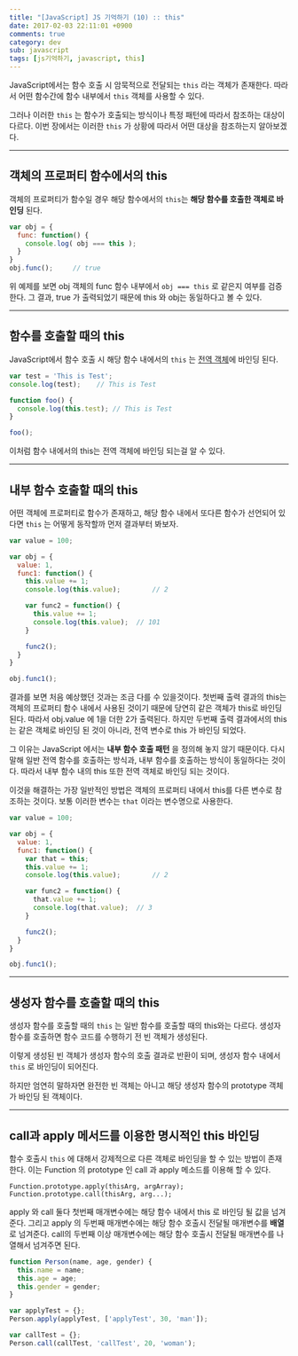 ```yaml
---
title: "[JavaScript] JS 기억하기 (10) :: this"
date: 2017-02-03 22:11:01 +0900
comments: true
category: dev
sub: javascript
tags: [js기억하기, javascript, this]
---
```


JavaScript에서는 함수 호출 시 암묵적으로 전달되는 `this` 라는 객체가 존재한다.
따라서 어떤 함수간에 함수 내부에서 `this` 객체를 사용할 수 있다.

그러나 이러한 `this` 는 함수가 호출되는 방식이나 특정 패턴에 따라서 참조하는 대상이 다르다.
이번 장에서는 이러한 `this` 가 상황에 따라서 어떤 대상을 참조하는지 알아보겠다.

---

## 객체의 프로퍼티 함수에서의 this
객체의 프로퍼티가 함수일 경우 해당 함수에서의 `this`는
**해당 함수를 호출한 객체로 바인딩** 된다.

```js
var obj = {
  func: function() {
    console.log( obj === this );
  }
}
obj.func();		// true
```

위 예제를 보면 obj 객체의 func 함수 내부에서
`obj === this` 로 같은지 여부를 검증한다.
그 결과, true 가 출력되었기 때문에 this 와 obj는 동일하다고 볼 수 있다.

---

## 함수를 호출할 때의 this
JavaScript에서 함수 호출 시 해당 함수 내에서의 `this` 는 [전역 객체](/dev/14)에 바인딩 된다.

```js
var test = 'This is Test';
console.log(test);    // This is Test

function foo() {
  console.log(this.test); // This is Test
}

foo();
```

이처럼 함수 내에서의 this는 전역 객체에 바인딩 되는걸 알 수 있다.

---

## 내부 함수 호출할 때의 this
어떤 객체에 프로퍼티로 함수가 존재하고,
해당 함수 내에서 또다른 함수가 선언되어 있다면 `this` 는 어떻게 동작할까
먼저 결과부터 봐보자.

```js
var value = 100;

var obj = {
  value: 1,
  func1: function() {
    this.value += 1;
    console.log(this.value);		// 2

    var func2 = function() {
      this.value += 1;
      console.log(this.value);	// 101
    }

    func2();
  }
}

obj.func1();
```

결과를 보면 처음 예상했던 것과는 조금 다를 수 있을것이다.
첫번째 출력 결과의 this는 객체의 프로퍼티 함수 내에서 사용된 것이기 때문에 당연히 같은 객체가 this로 바인딩 된다.
따라서 obj.value 에 1을 더한 2가 출력된다.
하지만 두번째 출력 결과에서의 this 는 같은 객체로 바인딩 된 것이 아니라,
전역 변수로 this 가 바인딩 되었다.  

그 이유는 JavaScript 에서는 **내부 함수 호출 패턴** 을 정의해 놓지 않기 때문이다.
다시말해 일반 전역 함수를 호출하는 방식과, 내부 함수를 호출하는 방식이 동일하다는 것이다.
따라서 내부 함수 내의 this 또한 전역 객체로 바인딩 되는 것이다.

이것을 해결하는 가장 일반적인 방법은 객체의 프로퍼티 내에서 this를 다른 변수로 참조하는 것이다.
보통 이러한 변수는 `that` 이라는 변수명으로 사용한다.

```js
var value = 100;

var obj = {
  value: 1,
  func1: function() {
    var that = this;
    this.value += 1;
    console.log(this.value);		// 2

    var func2 = function() {
      that.value += 1;
      console.log(that.value);	// 3
    }

    func2();
  }
}

obj.func1();
```

---

## 생성자 함수를 호출할 때의 this
생성자 함수를 호출할 때의 `this` 는 일반 함수를 호출할 때의 this와는 다르다.
생성자 함수를 호출하면 함수 코드를 수행하기 전 빈 객체가 생성된다.

이렇게 생성된 빈 객체가 생성자 함수의 호출 결과로 반환이 되며,
생성자 함수 내에서 `this` 로 바인딩이 되어진다.

하지만 엄연히 말하자면 완전한 빈 객체는 아니고
해당 생성자 함수의 prototype 객체가 바인딩 된 객체이다.

---

## call과 apply 메서드를 이용한 명시적인 this 바인딩
함수 호출시 `this` 에 대해서 강제적으로 다른 객체로 바인딩을 할 수 있는 방법이 존재한다.
이는 Function 의 prototype 인 call 과 apply 메소드를 이용해 할 수 있다.

`Function.prototype.apply(thisArg, argArray);`  
`Function.prototype.call(thisArg, arg...);`

apply 와 call 둘다 첫번째 매개변수에는 해당 함수 내에서 this 로 바인딩 될 값을 넘겨준다.
그리고 apply 의 두번째 매개변수에는 해당 함수 호출시 전달될 매개변수를 **배열** 로 넘겨준다.
call의 두번째 이상 매개변수에는 해당 함수 호출시 전달될 매개변수를 나열해서 넘겨주면 된다.

```js
function Person(name, age, gender) {
  this.name = name;
  this.age = age;
  this.gender = gender;
}

var applyTest = {};
Person.apply(applyTest, ['applyTest', 30, 'man']);

var callTest = {};
Person.call(callTest, 'callTest', 20, 'woman');
```
